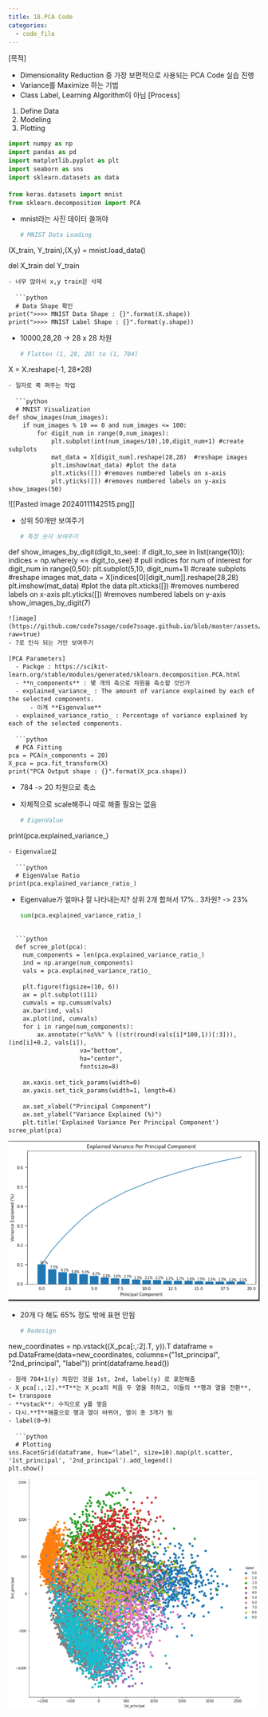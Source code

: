 ```yaml
---
title: 18.PCA Code
categories:
  - code_file
---
```


[목적]
  - Dimensionality Reduction 중 가장 보편적으로 사용되는 PCA Code 실습 진행
  - Variance를 Maximize 하는 기법
  - Class Label, Learning Algorithm이 아님
[Process]
  1. Define Data
  2. Modeling
  3. Plotting
  
  ```python
  import numpy as np
import pandas as pd
import matplotlib.pyplot as plt
import seaborn as sns
import sklearn.datasets as data

from keras.datasets import mnist
from sklearn.decomposition import PCA
```
- mnist라는 사진 데이터 쓸꺼야

  ```python
  # MNIST Data Loading
(X_train, Y_train),(X,y) = mnist.load_data()

del X_train
del Y_train
```
- 너무 많아서 x,y train은 삭제

  ```python
  # Data Shape 확인
print(">>>> MNIST Data Shape : {}".format(X.shape))
print(">>>> MNIST Label Shape : {}".format(y.shape))
```
- 10000,28,28 -> 28 x 28 차원

  ```python
  # Flatten (1, 28, 28) to (1, 784)
X = X.reshape(-1, 28*28)
```
- 일자로 쭉 펴주는 작업

  ```python
  # MNIST Visualization
def show_images(num_images):
    if num_images % 10 == 0 and num_images <= 100:
        for digit_num in range(0,num_images): 
            plt.subplot(int(num_images/10),10,digit_num+1) #create subplots
            mat_data = X[digit_num].reshape(28,28)  #reshape images
            plt.imshow(mat_data) #plot the data
            plt.xticks([]) #removes numbered labels on x-axis
            plt.yticks([]) #removes numbered labels on y-axis
show_images(50)
```
![[Pasted image 20240111142515.png]]
- 상위 50개만 보여주기

  ```python
  # 특정 숫자 보여주기
def show_images_by_digit(digit_to_see):
    if digit_to_see in list(range(10)):
        indices = np.where(y == digit_to_see) # pull indices for num of interest
        for digit_num in range(0,50): 
            plt.subplot(5,10, digit_num+1) #create subplots
            #reshape images
            mat_data = X[indices[0][digit_num]].reshape(28,28)
            plt.imshow(mat_data) #plot the data
            plt.xticks([]) #removes numbered labels on x-axis
            plt.yticks([]) #removes numbered labels on y-axis
show_images_by_digit(7)
```
![image](https://github.com/code7ssage/code7ssage.github.io/blob/master/assets/attached%20file/Pasted%20image%2020240111142527.png?raw=true)
- 7로 인식 되는 거만 보여주기

[PCA Parameters]
  - Packge : https://scikit-learn.org/stable/modules/generated/sklearn.decomposition.PCA.html
  - **n_components** : 몇 개의 축으로 차원을 축소할 것인가
  - explained_variance_ : The amount of variance explained by each of the selected components.
	  - 이게 **Eigenvalue**
  - explained_variance_ratio_ : Percentage of variance explained by each of the selected components.
  
  ```python
  # PCA Fitting
pca = PCA(n_components = 20)
X_pca = pca.fit_transform(X)
print("PCA Output shape : {}".format(X_pca.shape))
```
- 784 -> 20 차원으로 축소
- 자체적으로 scale해주니 따로 해줄 필요는 없음

  ```python
  # EigenValue
print(pca.explained_variance_)
```
- Eigenvalue값

  ```python
  # EigenValue Ratio
print(pca.explained_variance_ratio_)
```
- Eigenvalue가 얼마나 잘 나타내는지?
	상위 2개 합쳐서 17%..
	3차원? -> 23%

  ```python
  sum(pca.explained_variance_ratio_)
```

  ```python
  def scree_plot(pca):
    num_components = len(pca.explained_variance_ratio_)
    ind = np.arange(num_components)
    vals = pca.explained_variance_ratio_
 
    plt.figure(figsize=(10, 6))
    ax = plt.subplot(111)
    cumvals = np.cumsum(vals)
    ax.bar(ind, vals)
    ax.plot(ind, cumvals)
    for i in range(num_components):
        ax.annotate(r"%s%%" % ((str(round(vals[i]*100,1))[:3])), (ind[i]+0.2, vals[i]), 
                    va="bottom", 
                    ha="center", 
                    fontsize=8)
 
    ax.xaxis.set_tick_params(width=0)
    ax.yaxis.set_tick_params(width=1, length=6)
 
    ax.set_xlabel("Principal Component")
    ax.set_ylabel("Variance Explained (%)")
    plt.title('Explained Variance Per Principal Component')
scree_plot(pca)
```
![image](https://github.com/code7ssage/code7ssage.github.io/blob/master/assets/attached%20file/Pasted%20image%2020240111141849.png?raw=true)
- 20개 다 해도 65% 정도 밖에 표현 안됨

  ```python
  # Redesign
new_coordinates = np.vstack((X_pca[:,:2].T, y)).T
dataframe = pd.DataFrame(data=new_coordinates, columns=("1st_principal", "2nd_principal", "label"))
print(dataframe.head())
```
- 원래 784+1(y) 차원인 것을 1st, 2nd, label(y) 로 표현해줌
- X_pca[:,:2].**T**는 X_pca의 처음 두 열을 취하고, 이들의 **행과 열을 전환**, t= transpose
- **vstack**: 수직으로 y를 쌓음
- 다시.**T**해줌으로 행과 열이 바뀌어, 열이 총 3개가 됨
- label(0~9)

  ```python
  # Plotting
sns.FacetGrid(dataframe, hue="label", size=10).map(plt.scatter, '1st_principal', '2nd_principal').add_legend()
plt.show()
```
![image](https://github.com/code7ssage/code7ssage.github.io/blob/master/assets/attached%20file/Pasted%20image%2020240111141934.png?raw=true)


